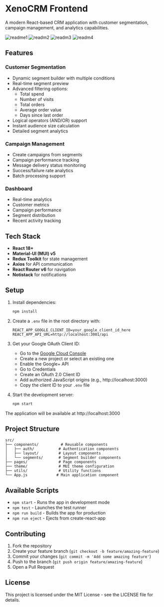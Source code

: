 # XenoCRM Frontend

A modern React-based CRM application with customer segmentation, campaign management, and analytics capabilities.

![readme1](https://github.com/user-attachments/assets/7d0b2e65-7680-4764-8615-d61025f3ea63)
![readm2](https://github.com/user-attachments/assets/833b249e-dfeb-42b8-8b97-880b2660c59c)
![readm3](https://github.com/user-attachments/assets/d3104ad7-8587-482a-9e37-571dd2a33059)
![readm4](https://github.com/user-attachments/assets/b4d0ac86-2452-49fd-9558-d7713bd98c2e)

## Features

### Customer Segmentation
- Dynamic segment builder with multiple conditions
- Real-time segment preview
- Advanced filtering options:
  - Total spend
  - Number of visits
  - Total orders
  - Average order value
  - Days since last order
- Logical operators (AND/OR) support
- Instant audience size calculation
- Detailed segment analytics

### Campaign Management
- Create campaigns from segments
- Campaign performance tracking
- Message delivery status monitoring
- Success/failure rate analytics
- Batch processing support

### Dashboard
- Real-time analytics
- Customer metrics
- Campaign performance
- Segment distribution
- Recent activity tracking

## Tech Stack

- **React 18+**
- **Material-UI (MUI) v5**
- **Redux Toolkit** for state management
- **Axios** for API communication
- **React Router v6** for navigation
- **Notistack** for notifications

## Setup

1. Install dependencies:
   ```bash
   npm install
   ```

2. Create a `.env` file in the root directory with:
   ```
   REACT_APP_GOOGLE_CLIENT_ID=your_google_client_id_here
   REACT_APP_API_URL=http://localhost:3001/api
   ```

3. Get your Google OAuth Client ID:
   - Go to the [Google Cloud Console](https://console.cloud.google.com)
   - Create a new project or select an existing one
   - Enable the Google+ API
   - Go to Credentials
   - Create an OAuth 2.0 Client ID
   - Add authorized JavaScript origins (e.g., http://localhost:3000)
   - Copy the client ID to your `.env` file

4. Start the development server:
   ```bash
   npm start
   ```

The application will be available at http://localhost:3000

## Project Structure

```
src/
├── components/          # Reusable components
│   ├── auth/           # Authentication components
│   ├── layout/         # Layout components
│   └── segments/       # Segment builder components
├── pages/              # Page components
├── theme/              # MUI theme configuration
├── utils/              # Utility functions
└── App.js             # Main application component
```

## Available Scripts

- `npm start` - Runs the app in development mode
- `npm test` - Launches the test runner
- `npm run build` - Builds the app for production
- `npm run eject` - Ejects from create-react-app

## Contributing

1. Fork the repository
2. Create your feature branch (`git checkout -b feature/amazing-feature`)
3. Commit your changes (`git commit -m 'Add some amazing feature'`)
4. Push to the branch (`git push origin feature/amazing-feature`)
5. Open a Pull Request

## License

This project is licensed under the MIT License - see the LICENSE file for details.
